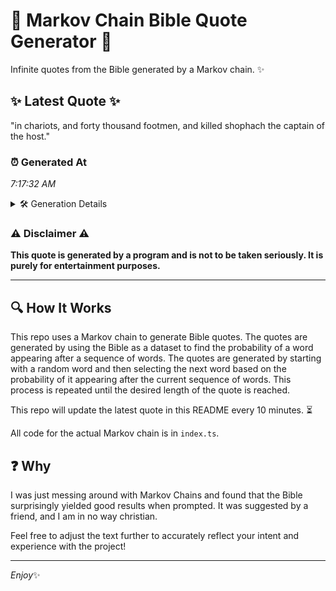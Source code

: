 # 📖 Markov Chain Bible Quote Generator 📖

Infinite quotes from the Bible generated by a Markov chain. ✨

## ✨ Latest Quote ✨
"in chariots, and forty thousand footmen, and killed shophach the captain of the host."

### ⏰ Generated At
*7:17:32 AM*

<details>
    <summary>🛠️ Generation Details</summary>
    <p>
        <strong>🌱 Seed:</strong> in<br>
        <strong>🔄 Iterations:</strong> 13<br>
        <strong>📜 Context History:</strong><br>[ in ]: chariots,<br>[ in, chariots, ]: and<br>[ in, chariots,, and ]: forty<br>[ in, chariots,, and, forty ]: thousand<br>[ in, chariots,, and, forty, thousand ]: footmen,<br>[ in, chariots,, and, forty, thousand, footmen, ]: and<br>[ chariots,, and, forty, thousand, footmen,, and ]: killed<br>[ and, forty, thousand, footmen,, and, killed ]: shophach<br>[ forty, thousand, footmen,, and, killed, shophach ]: the<br>[ thousand, footmen,, and, killed, shophach, the ]: captain<br>[ footmen,, and, killed, shophach, the, captain ]: of<br>[ and, killed, shophach, the, captain, of ]: the<br>[ killed, shophach, the, captain, of, the ]: host.<br>
    </p>
</details>

### ⚠️ Disclaimer ⚠️
**This quote is generated by a program and is not to be taken seriously. It is purely for entertainment purposes.**

---

## 🔍 How It Works

This repo uses a Markov chain to generate Bible quotes. The quotes are generated by using the Bible as a dataset to find the probability of a word appearing after a sequence of words. The quotes are generated by starting with a random word and then selecting the next word based on the probability of it appearing after the current sequence of words. This process is repeated until the desired length of the quote is reached.

This repo will update the latest quote in this README every 10 minutes. ⏳

All code for the actual Markov chain is in `index.ts`.

## ❓ Why

I was just messing around with Markov Chains and found that the Bible surprisingly yielded good results when prompted. 
It was suggested by a friend, and I am in no way christian.

Feel free to adjust the text further to accurately reflect your intent and experience with the project!

---

*Enjoy*✨
